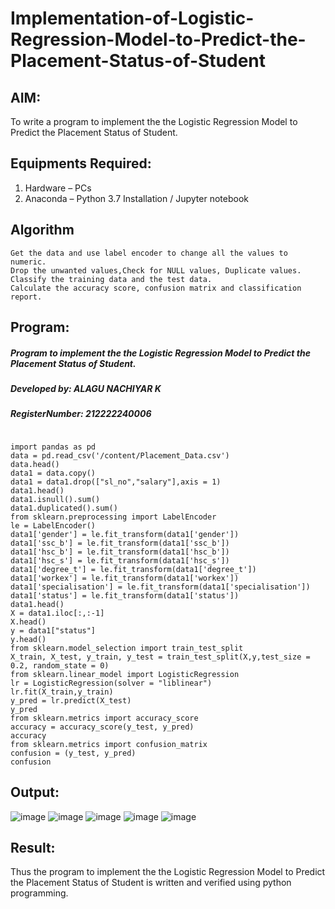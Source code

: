 # Implementation-of-Logistic-Regression-Model-to-Predict-the-Placement-Status-of-Student

## AIM:
To write a program to implement the the Logistic Regression Model to Predict the Placement Status of Student.

## Equipments Required:
1. Hardware – PCs
2. Anaconda – Python 3.7 Installation / Jupyter notebook

## Algorithm
```
Get the data and use label encoder to change all the values to numeric.
Drop the unwanted values,Check for NULL values, Duplicate values.
Classify the training data and the test data. 
Calculate the accuracy score, confusion matrix and classification report.
```

## Program:

##### Program to implement the the Logistic Regression Model to Predict the Placement Status of Student.
##### Developed by: ALAGU NACHIYAR K
##### RegisterNumber:  212222240006

```

import pandas as pd
data = pd.read_csv('/content/Placement_Data.csv')
data.head()
data1 = data.copy()
data1 = data1.drop(["sl_no","salary"],axis = 1)
data1.head()
data1.isnull().sum()
data1.duplicated().sum()
from sklearn.preprocessing import LabelEncoder
le = LabelEncoder()
data1['gender'] = le.fit_transform(data1['gender'])
data1['ssc_b'] = le.fit_transform(data1['ssc_b'])
data1['hsc_b'] = le.fit_transform(data1['hsc_b'])
data1['hsc_s'] = le.fit_transform(data1['hsc_s'])
data1['degree_t'] = le.fit_transform(data1['degree_t'])
data1['workex'] = le.fit_transform(data1['workex'])
data1['specialisation'] = le.fit_transform(data1['specialisation'])
data1['status'] = le.fit_transform(data1['status'])
data1.head()
X = data1.iloc[:,:-1]
X.head()
y = data1["status"]
y.head()
from sklearn.model_selection import train_test_split
X_train, X_test, y_train, y_test = train_test_split(X,y,test_size = 0.2, random_state = 0)
from sklearn.linear_model import LogisticRegression
lr = LogisticRegression(solver = "liblinear")
lr.fit(X_train,y_train)
y_pred = lr.predict(X_test)
y_pred
from sklearn.metrics import accuracy_score
accuracy = accuracy_score(y_test, y_pred)
accuracy
from sklearn.metrics import confusion_matrix
confusion = (y_test, y_pred)
confusion
```


## Output:
![image](https://github.com/user-attachments/assets/8d539355-17f5-4585-b341-c6ec13e35fe7)
![image](https://github.com/user-attachments/assets/fb629818-288c-4c7e-8e43-f868d64d5e20)
![image](https://github.com/user-attachments/assets/21b90e58-3e9f-459c-86a3-265456ca34e3)
![image](https://github.com/user-attachments/assets/a0e79d9d-fb22-4989-80f7-c3e1cffe2eb3)
![image](https://github.com/user-attachments/assets/74b77b08-29f2-4844-ac16-427ccbaf5e22)


## Result:
Thus the program to implement the the Logistic Regression Model to Predict the Placement Status of Student is written and verified using python programming.
